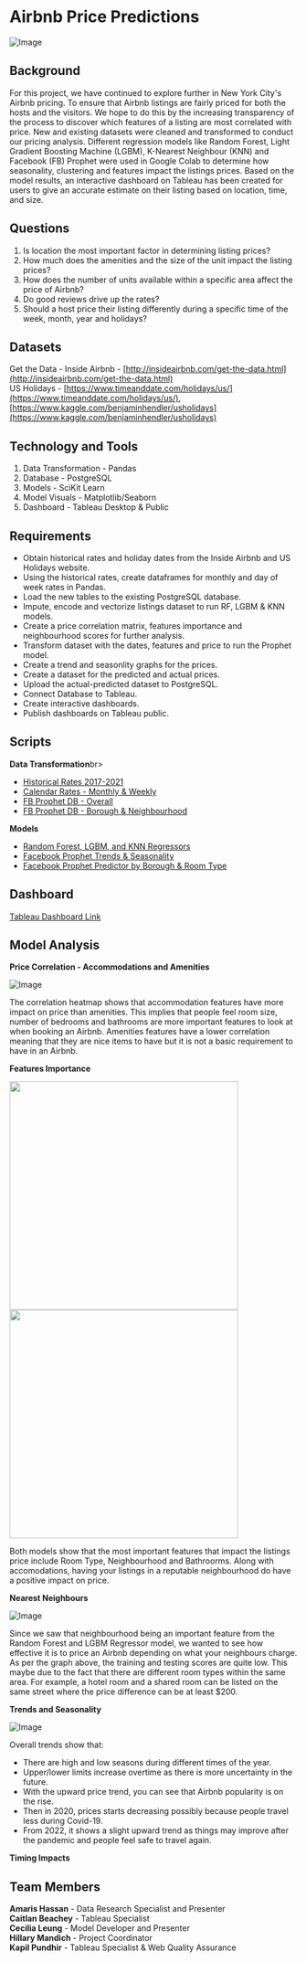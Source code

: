 # Airbnb Price Predictions

![Image](https://vastphotos.com/files/uploads/photos/10318/high-resolution-new-york-skyline-sunset-l.jpg)

## Background

For this project, we have continued to explore further in New York City's Airbnb pricing.  To ensure that Airbnb listings are fairly priced for both the hosts and the visitors. We hope to do this by the increasing transparency of the process to discover which features of a listing are most correlated with price.  New and existing datasets were cleaned and transformed to conduct our pricing analysis.  Different regression models like Random Forest, Light Gradient Boosting Machine (LGBM), K-Nearest Neighbour (KNN) and Facebook (FB) Prophet were used in Google Colab to determine how seasonality, clustering and features impact the listings prices.  Based on the model results, an interactive dashboard on Tableau has been created for users to give an accurate estimate on their listing based on location, time, and size. 


## Questions

1.	Is location the most important factor in determining listing prices?
2.	How much does the amenities and the size of the unit impact the listing prices?
3.	How does the number of units available within a specific area affect the price of Airbnb?
4.	Do good reviews drive up the rates?
5.	Should a host price their listing differently during a specific time of the week, month, year and holidays?

## Datasets
Get the Data - Inside Airbnb - [http://insideairbnb.com/get-the-data.html](http://insideairbnb.com/get-the-data.html)<br>
US Holidays - [https://www.timeanddate.com/holidays/us/](https://www.timeanddate.com/holidays/us/), [https://www.kaggle.com/benjaminhendler/usholidays](https://www.kaggle.com/benjaminhendler/usholidays)

## Technology and Tools 
1. Data Transformation - Pandas
2. Database - PostgreSQL
3. Models - SciKit Learn
4. Model Visuals - Matplotlib/Seaborn
5. Dashboard - Tableau Desktop & Public


## Requirements

* Obtain historical rates and holiday dates from the Inside Airbnb and US Holidays website.
* Using the historical rates, create dataframes for monthly and day of week rates in Pandas.
* Load the new tables to the existing PostgreSQL database.
* Impute, encode and vectorize listings dataset to run RF, LGBM & KNN models.
* Create a price correlation matrix, features importance and neighbourhood scores for further analysis.
* Transform dataset with the dates, features and price to run the Prophet model.
* Create a trend and seasonlity graphs for the prices.
* Create a dataset for the predicted and actual prices.
* Upload the actual-predicted dataset to PostgreSQL.
* Connect Database to Tableau.
* Create interactive dashboards.
* Publish dashboards on Tableau public.


## Scripts


<b>Data Transformation</b>br>
* [Historical Rates 2017-2021](https://github.com/kman4/AirbnbPredictions/blob/main/Data/Transformation/Data%20Transformation%20-%202017-2021%20Calendar%20Rates.ipynb)<br>
* [Calendar Rates - Monthly & Weekly](https://github.com/kman4/AirbnbPredictions/blob/main/Data/Transformation/Data%20Transformation%20-%202017-2021%20Calendar%20Rates.ipynb)<br>
* [FB Prophet DB - Overall](https://github.com/kman4/AirbnbPredictions/blob/main/Model/Prophet/FB%20Prophet%20Overall/Data%20Transformation/Data%20Transformation%20-%20Prophet%20Overall.ipynb)
* [FB Prophet DB - Borough & Neighbourhood](https://github.com/kman4/AirbnbPredictions/blob/main/Data/Transformation/Data%20Transformation%20-%20Prophet%20Borough%20%26%20Neighbourhood.ipynb)


<b>Models</b><br>

* [Random Forest, LGBM, and KNN Regressors](https://github.com/kman4/AirbnbPredictions/blob/main/Model/Regressor/RF_LGBM_KNN_Models.ipynb)<br>
* [Facebook Prophet Trends & Seasonality](https://github.com/kman4/AirbnbPredictions/blob/main/Model/Prophet/FB%20Prophet%20Overall/Prophet_Overall.ipynb)<br>
* [Facebook Prophet Predictor by Borough & Room Type](https://github.com/kman4/AirbnbPredictions/blob/main/Model/Prophet/FB%20Prophet%20-%20Borough%20%26%20Room%20Type/Prophet_Borough%20%26%20Room%20Type.ipynb)

## Dashboard
[Tableau Dashboard Link](https://public.tableau.com/profile/kapil.pundhir#!/vizhome/AirBnb_Dashboard/AirBnbAnalysis?publish=yes)

## Model Analysis

**Price Correlation - Accommodations and Amenities**

![Image](https://github.com/kman4/AirbnbPredictions/blob/main/Images/Regressor/price_correlation.png)

The correlation heatmap shows that accommodation features have more impact on price than amenities.  This implies that people feel room size, number of bedrooms and bathrooms are more important features to look at when booking an Airbnb.  Amenities features have a lower correlation meaning that they are nice items to have but it is not a basic requirement to have in an Airbnb.

**Features Importance**

<p float="left">
  <img src="https://github.com/kman4/AirbnbPredictions/blob/main/Images/Regressor/rf_feature_importance.png" width="400">
  <img src="https://github.com/kman4/AirbnbPredictions/blob/main/Images/Regressor/lgbm_feature_importance.png" width="400"> 
</p>

Both models show that the most important features that impact the listings price include Room Type, Neighbourhood and Bathroorms.  Along with accomodations, having your listings in a reputable neighbourhood do have a positive impact on price.

**Nearest Neighbours**

![Image](https://github.com/kman4/AirbnbPredictions/blob/main/Images/Regressor/knn.png)

Since we saw that neighbourhood being an important feature from the Random Forest and LGBM Regressor model, we wanted to see how effective it is to price an Airbnb depending on what your neighbours charge.  As per the graph above, the training and testing scores are quite low.  This maybe due to the fact that there are different room types within the same area.  For example, a hotel room and a shared room can be listed on the same street where the price difference can be at least $200.

**Trends and Seasonality**

![Image](https://github.com/kman4/AirbnbPredictions/blob/main/Images/FB%20Prophet/Price_Predict_Overall.png)

Overall trends show that:
* There are high and low seasons during different times of the year. 
* Upper/lower limits increase overtime as there is more uncertainty in the future.
* With the upward price trend, you can see that Airbnb popularity is on the rise.
* Then in 2020, prices starts decreasing possibly because people travel less during Covid-19.
* From 2022, it shows a slight upward trend as things may improve after the pandemic and people feel safe to travel again.

**Timing Impacts**



## Team Members

**Amaris Hassan** - Data Research Specialist and Presenter<br>
**Caitlan Beachey** - Tableau Specialist <br>
**Cecilia Leung** - Model Developer and Presenter <br>
**Hillary Mandich** - Project Coordinator <br>
**Kapil Pundhir** - Tableau Specialist & Web Quality Assurance


